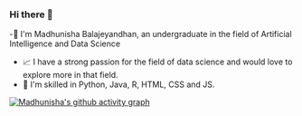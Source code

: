 ### Hi there 👋


-👑 I'm Madhunisha Balajeyandhan, an undergraduate in the field of Artificial Intelligence and Data Science
- 📈 I have a strong passion for the field of data science and would love to explore more in that field.
- 🚀 I'm skilled in Python, Java, R, HTML, CSS and JS.

[![Madhunisha's github activity graph](https://github-readme-activity-graph.vercel.app/graph?username=MadhunishaBala&theme=dracula)](https://github.com/MadhunishaBala/github-readme-activity-graph)


